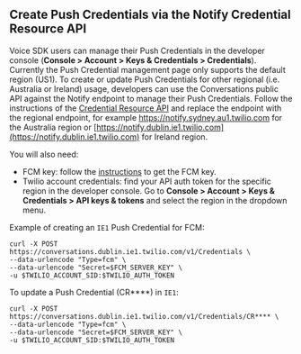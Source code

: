 ## Create Push Credentials via the Notify Credential Resource API

Voice SDK users can manage their Push Credentials in the developer console (**Console > Account > Keys & Credentials > Credentials**). Currently the Push Credential management page only supports the default region (US1). To create or update Push Credentials for other regional (i.e. Australia or Ireland) usage, developers can use the Conversations public API against the Notify endpoint to manage their Push Credentials. Follow the instructions of the [Credential Resource API](https://www.twilio.com/docs/conversations/api/credential-resource) and replace the endpoint with the regional endpoint, for example https://notify.sydney.au1.twilio.com for the Australia region or [https://notify.dublin.ie1.twilio.com](https://notify.dublin.ie1.twilio.com) for Ireland region.

You will also need:
- FCM key: follow the [instructions]((https://github.com/twilio/voice-quickstart-android#1-generate-google-servicesjson)) to get the FCM key.
- Twilio account credentials: find your API auth token for the specific region in the developer console. Go to **Console > Account > Keys & Credentials > API keys & tokens** and select the region in the dropdown menu.

Example of creating an `IE1` Push Credential for FCM:

```
curl -X POST https://conversations.dublin.ie1.twilio.com/v1/Credentials \
--data-urlencode "Type=fcm" \
--data-urlencode "Secret=$FCM_SERVER_KEY" \
-u $TWILIO_ACCOUNT_SID:$TWILIO_AUTH_TOKEN
```

To update a Push Credential (CR****) in `IE1`:

```
curl -X POST https://conversations.dublin.ie1.twilio.com/v1/Credentials/CR**** \
--data-urlencode "Type=fcm" \
--data-urlencode "Secret=$FCM_SERVER_KEY" \
-u $TWILIO_ACCOUNT_SID:$TWILIO_AUTH_TOKEN
```